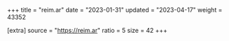+++
title = "reim.ar"
date = "2023-01-31"
updated = "2023-04-17"
weight = 43352

[extra]
source = "https://reim.ar"
ratio = 5
size = 42
+++
